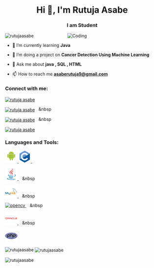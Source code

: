 

<!--
**Rutujaasabe/Rutujaasabe** is a ✨ _special_ ✨ repository because its `README.md` (this file) appears on your GitHub profile.

Here are some ideas to get you started:

- 🔭 I’m currently working on ...
- 🌱 I’m currently learning ...
- 👯 I’m looking to collaborate on ...
- 🤔 I’m looking for help with ...
- 💬 Ask me about ...
- 📫 How to reach me: ...
- 😄 Pronouns: ...
- ⚡ Fun fact: ...
-->
<h1 align="center">Hi 👋, I'm Rutuja Asabe</h1>
<h3 align="center">I am Student</h3>
<img align="right" alt="Coding" Width="300" src="https://user-images.githubusercontent.com/59734313/157189039-c09b3e38-9f42-42c0-ab54-14f1574190a7.gif" width="36px"/> 

<p align="left"> <img src="https://komarev.com/ghpvc/?username=rutujaasabe&label=Profile%20views&color=0e75b6&style=flat" alt="rutujaasabe" /> </p>

- 🌱 I’m currently learning **Java**

- 👯 I’m doing a project on  **Cancer Detection Using Machine Learning**

- 💬 Ask me about **java , SQL , HTML**

- 📫 How to reach me **asaberutuja9@gmail.com**

<h3 align="left">Connect with me:</h3>
<p align="left">
<a href="https://twitter.com/RutujaAsabe" target="blank"><img align="center" src="https://raw.githubusercontent.com/rahuldkjain/github-profile-readme-generator/master/src/images/icons/Social/twitter.svg" alt="rutuja asabe" height="30" width="40" /></a>&nbsp;&nbsp;&nbsp;&nbsp

<a href="https://www.linkedin.com/in/rutujaasabe/" target="blank"><img align="center" src="https://raw.githubusercontent.com/rahuldkjain/github-profile-readme-generator/master/src/images/icons/Social/linked-in-alt.svg" alt="rutuja asabe" height="30" width="40" /></a>&nbsp;&nbsp;&nbsp;&nbsp

<a href="https://medium.com/rutuja asabe" target="blank"><img align="center" src="https://raw.githubusercontent.com/rahuldkjain/github-profile-readme-generator/master/src/images/icons/Social/medium.svg" alt="rutuja asabe" height="30" width="40" /></a>&nbsp;&nbsp;&nbsp;&nbsp

<a href="https://www.hackerrank.com/asaberutuja9" target="blank"><img align="center" src="https://raw.githubusercontent.com/rahuldkjain/github-profile-readme-generator/master/src/images/icons/Social/hackerrank.svg" alt="rutuja asabe" height="30" width="40" /></a>
</p>

<h3 align="left">Languages and Tools:</h3>
<p align="left"> <a href="https://developer.android.com" target="_blank" rel="noreferrer"> <img src="https://raw.githubusercontent.com/devicons/devicon/master/icons/android/android-original-wordmark.svg" alt="android" width="40" height="40"/> </a> <a href="https://www.cprogramming.com/" target="_blank" rel="noreferrer"> <img src="https://raw.githubusercontent.com/devicons/devicon/master/icons/c/c-original.svg" alt="c" width="40" height="40"/> </a>&nbsp;&nbsp;&nbsp;&nbsp

 <a href="https://www.java.com" target="_blank" rel="noreferrer"> <img src="https://raw.githubusercontent.com/devicons/devicon/master/icons/java/java-original.svg" alt="java" width="40" height="40"/> </a>&nbsp;&nbsp;&nbsp;&nbsp

 <a href="https://www.mysql.com/" target="_blank" rel="noreferrer"> <img src="https://raw.githubusercontent.com/devicons/devicon/master/icons/mysql/mysql-original-wordmark.svg" alt="mysql" width="40" height="40"/> </a> &nbsp;&nbsp;&nbsp;&nbsp

<a href="https://opencv.org/" target="_blank" rel="noreferrer"> <img src="https://www.vectorlogo.zone/logos/opencv/opencv-icon.svg" alt="opencv" width="40" height="40"/> </a>&nbsp;&nbsp;&nbsp;&nbsp

 <a href="https://www.oracle.com/" target="_blank" rel="noreferrer"> <img src="https://raw.githubusercontent.com/devicons/devicon/master/icons/oracle/oracle-original.svg" alt="oracle" width="40" height="40"/> </a>&nbsp;&nbsp;&nbsp;&nbsp

 <a href="https://www.php.net" target="_blank" rel="noreferrer"> <img src="https://raw.githubusercontent.com/devicons/devicon/master/icons/php/php-original.svg" alt="php" width="40" height="40"/> </a> </p>

<p><img align="left" src="https://github-readme-stats.vercel.app/api/top-langs?username=rutujaasabe&show_icons=true&locale=en&layout=compact" alt="rutujaasabe" /></p>

<p>&nbsp;<img align="center" src="https://github-readme-stats.vercel.app/api?username=rutujaasabe&show_icons=true&locale=en" alt="rutujaasabe" /></p>

<p><img align="center" src="https://github-readme-streak-stats.herokuapp.com/?user=rutujaasabe&" alt="rutujaasabe" /></p>

